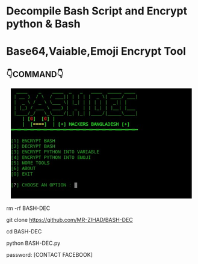 # Decompile Bash Script and Encrypt python & Bash
# Base64,Vaiable,Emoji Encrypt Tool

## 👇COMMAND👇

<p align="center">
  <img src="https://github.com/MR-ZIHAD/BASH-DEC/blob/main/Screenshot_2022_1127_193414.jpg">
</p>

rm -rf BASH-DEC

git clone https://github.com/MR-ZIHAD/BASH-DEC

cd BASH-DEC

python BASH-DEC.py

password: [CONTACT FACEBOOK]
